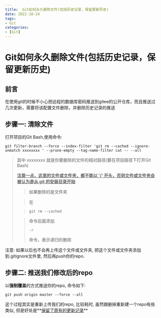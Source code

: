 ```yaml
---
title:  Git如何永久删除文件(包括历史记录，保留更新历史)
date: 2022-10-24
tags:
- Git
categories:
- [Git]
---
```


# Git如何永久删除文件(包括历史记录，保留更新历史)
## 前言
在使用git的时候不小心把远程的数据库密码推送到gitee的公开仓库，而且推送过几次更新，需要将该配置文件删除，并删除历史记录的推送

## 步骤一: 清除文件
打开项目的Git Bash,使用命令: 
``` shell
git filter-branch --force --index-filter 'git rm --cached --ignore-unmatch xxxxxxxx ' --prune-empty --tag-name-filter cat -- --all
```
>其中 xxxxxxxx  就是你要删除的文件的相对路径(要在项目路径下打开Git Bash)
>
>**<u>注意一点，这里的文件或文件夹，都不能以 '/' 开头，否则文件或文件夹会被认为是从 git 的安装目录开始</u>**
>
>>如果删除的是文件夹
>
>> 在 
>
>> ```shell
>> git rm --cached
>> ```
>
>>  命令后面添加
>> ```shell
>> -r
>> ```
>> 命令，表示递归的删除

注意:  如果以后也不会再上传这个文件或文件夹, 把这个文件或文件夹添加到.gitignore文件里, 然后再push你的repo.

## 步骤二: 推送我们修改后的repo
以**强制覆盖**的方式推送你的repo, 命令如下:
```
git push origin master --force --all
```
这个过程其实是重新上传我们的repo, 比较耗时, 虽然跟删掉重新建一个repo有些类似, 但是好处是**<u>保留了原有的更新记录</u>**